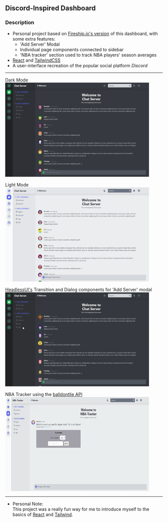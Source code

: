 ## Discord-Inspired Dashboard
### Description
- Personal project based on [Fireship.io's version](https://github.com/fireship-io/tailwind-dashboard) of this dashboard, with some extra features:<br>
    - 'Add Server' Modal
    - Individual page components connected to sidebar
    - 'NBA tracker' section used to track NBA players' season averages
- [React](https://reactjs.org/) and [TailwindCSS](https://tailwindcss.com/)
- A user-interface recreation of the popular social platform <em>Discord</em>
---
Dark Mode
<br>
    <img width='460' height='300' src='https://github.com/bloo327/discord-dashboard/blob/main/dark-mode.png?raw=true'>

Light Mode
<br>
    <img width='460' height='300' src='https://github.com/bloo327/discord-dashboard/blob/main/light-mode.png?raw=true'>

[HeadlessUI's](https://headlessui.dev) Transition and Dialog components for 'Add Server' modal
<br>
    <img width='460' height='300' src='https://github.com/bloo327/discord-dashboard/blob/main/add-server.gif?raw=true'>

NBA Tracker using the [balldontlie API](https://www.balldontlie.io/#introduction)
<br>
    <img width='460' height='300' src='https://github.com/bloo327/discord-dashboard/blob/main/NBATracker.gif?raw=true'>

---
- Personal Note: <br>
This project was a really fun way for me to introduce myself to the basics of [React](https://reactjs.org/) and [Tailwind](https://tailwindcss.com/).
